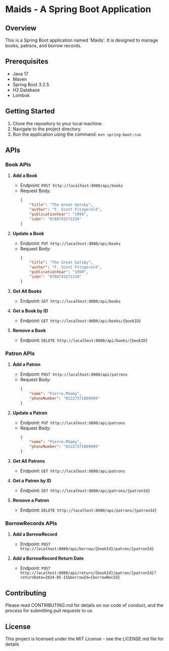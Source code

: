 # Maids - A Spring Boot Application

## Overview
This is a Spring Boot application named 'Maids'. It is designed to manage books, patrons, and borrow records.

## Prerequisites
- Java 17
- Maven
- Spring Boot 3.2.5
- H2 Database
- Lombok

## Getting Started
1. Clone the repository to your local machine.
2. Navigate to the project directory.
3. Run the application using the command: `mvn spring-boot:run`

## APIs

### Book APIs
1. **Add a Book**
    - Endpoint: `POST http://localhost:8080/api/books`
    - Request Body:
      ```json
      {
          "title": "The Great Gatsby",
          "author": "F. Scott Fitzgerald",
          "publicationYear": "1999",
          "isbn": "9780743271234"
      }
      ```

2. **Update a Book**
    - Endpoint: `PUT http://localhost:8080/api/books`
    - Request Body:
      ```json
      {
          "title": "The Great Gatsby",
          "author": "F. Scott Fitzgerald",
          "publicationYear": "1999",
          "isbn": "9780743271234"
      }
      ```

3. **Get All Books**
    - Endpoint: `GET http://localhost:8080/api/books`

4. **Get a Book by ID**
    - Endpoint: `GET http://localhost:8080/api/books/{bookID}`

5. **Remove a Book**
    - Endpoint: `DELETE http://localhost:8080/api/books/{bookID}`

### Patron APIs
1. **Add a Patron**
    - Endpoint: `POST http://localhost:8080/api/patrons`
    - Request Body:
      ```json
      {
          "name": "Pierre.MSamy",
          "phoneNumber": "01227371089999"
      }
      ```

2. **Update a Patron**
    - Endpoint: `PUT http://localhost:8080/api/patrons`
    - Request Body:
      ```json
      {
          "name": "Pierre.MSamy",
          "phoneNumber": "01227371089999"
      }
      ```

3. **Get All Patrons**
    - Endpoint: `GET http://localhost:8080/api/patrons`

4. **Get a Patron by ID**
    - Endpoint: `GET http://localhost:8080/api/patrons/{patronId}`

5. **Remove a Patron**
    - Endpoint: `DELETE http://localhost:8080/api/patrons/{patronId}`

### BorrowRecords APIs
1. **Add a BorrowRecord**
    - Endpoint: `POST http://localhost:8080/api/borrow/{bookId}/patron/{patronId}`

2. **Add a BorrowRecord Return Date**
    - Endpoint: `POST http://localhost:8080/api/return/{bookId}/patron/{patronId}?returnDate=2024-05-15&borrowId={borrowRecId}`

## Contributing
Please read CONTRIBUTING.md for details on our code of conduct, and the process for submitting pull requests to us.

## License
This project is licensed under the MIT License - see the LICENSE.md file for details
